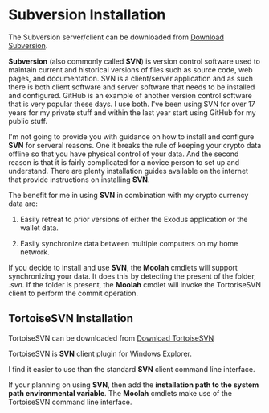 # Subversion Installation

The Subversion server/client can be downloaded from [Download Subversion](https://www.wandisco.com/subversion/download).

**Subversion** (also commonly called **SVN**) is version control software used to maintain current and historical versions of files such as source code, web pages, and documentation.
SVN is a client/server application and as such there is both client software and server software that needs to be installed and configured.  GitHub is an example of another version control software that is very popular these days.  I use both. I've been using SVN for over 17 years for my private stuff and within the last year start using GitHub for my public stuff.

I'm not going to provide you with guidance on how to install and configure **SVN** for serveral reasons.  One it breaks the rule of keeping your crypto data offline so that you have physical control of your data. And the second reason is that it is fairly complicated for a novice person to set up and understand. There are plenty installation guides available on the internet that provide instructions on installing **SVN**.

The benefit for me in using **SVN** in combination with my crypto currency data are:

1. Easily retreat to prior versions of either the Exodus application or the wallet data.

2. Easily synchronize data between multiple computers on my home network.

If you decide to install and use **SVN**, the **Moolah** cmdlets will support synchronizing your data. It does this by detecting the present of the folder, *.svn*.  If the folder is present, the **Moolah** cmdlet will invoke the TortoriseSVN client to perform the commit operation.

## TortoiseSVN Installation

TortoiseSVN can be downloaded from [Download TortoiseSVN](https://tortoisesvn.net/downloads.html)

TortoiseSVN is **SVN** client plugin for Windows Explorer.

I find it easier to use than the standard **SVN** client command line interface.

If your planning on using **SVN**, then add the **installation path to the system path environmental variable**.  The **Moolah** cmdlets make use of the TortoiseSVN command line interface.
